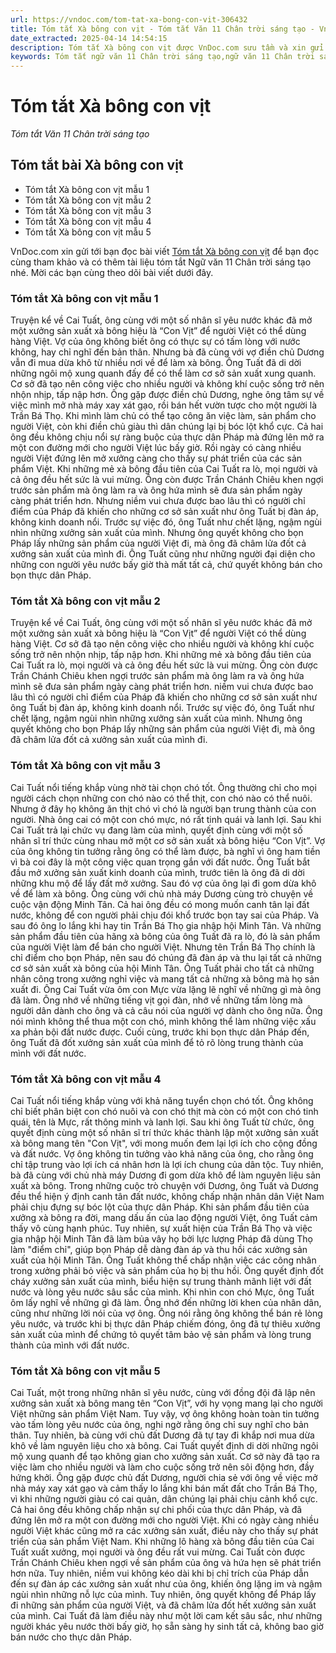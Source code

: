 ```yaml
---
url: https://vndoc.com/tom-tat-xa-bong-con-vit-306432
title: Tóm tắt Xà bông con vịt - Tóm tắt Văn 11 Chân trời sáng tạo - VnDoc.com
date_extracted: 2025-04-14 14:54:15
description: Tóm tắt Xà bông con vịt được VnDoc.com sưu tầm và xin gửi tới bạn đọc cùng tham khảo để có thêm tài liệu học Văn 11 Chân trời sáng tạo nhé.
keywords: Tóm tắt ngữ văn 11 Chân trời sáng tạo,ngữ văn 11 Chân trời sáng tạo,tóm tắt ngữ văn 11,tóm tắt văn 11,tóm tắt ngữ văn 11 chân trời,tóm tắt văn 11 Chân trời sáng tạo,ngữ văn 11,văn 11,tóm tắt văn 11 chân trời,Tóm tắt Xà bông con vịt,Tóm tắt bài Xà bông con vịt,xà bông con vịt,Tóm tắt ngữ văn 11 Chân trời sáng tạo bài Xà bông con vịt
---
```


# Tóm tắt Xà bông con vịt
 _Tóm tắt Văn 11 Chân trời sáng tạo_
## Tóm tắt bài Xà bông con vịt
  * Tóm tắt Xà bông con vịt mẫu 1
  * Tóm tắt Xà bông con vịt mẫu 2
  * Tóm tắt Xà bông con vịt mẫu 3
  * Tóm tắt Xà bông con vịt mẫu 4
  * Tóm tắt Xà bông con vịt mẫu 5

VnDoc.com xin gửi tới bạn đọc bài viết [Tóm tắt Xà bông con vịt](<https://vndoc.com/tom-tat-xa-bong-con-vit-306432>) để bạn đọc cùng tham khảo và có thêm tài liệu tóm tắt Ngữ văn 11 Chân trời sáng tạo nhé. Mời các bạn cùng theo dõi bài viết dưới đây.
### Tóm tắt Xà bông con vịt mẫu 1
Truyện kể về Cai Tuất, ông cùng với một số nhân sĩ yêu nước khác đã mở một xưởng sản xuất  xà bông hiệu là “Con Vịt” để người Việt có thể dùng hàng Việt. Vợ của ông không biết ông có thực sự có tấm lòng với nước không, hay chỉ nghĩ đến bản thân. Nhưng bà đã cùng với vợ điền chủ Dương vẫn đi mua dừa khô từ nhiều nơi về để làm xà bông. Ông Tuất đã di dời những ngôi mộ xung quanh đấy để có thể làm cơ sở sản xuất xung quanh. Cơ sở đã tạo nên công việc cho nhiều người và không khí cuộc sống trở nên nhộn nhịp, tấp nập hơn. Ông gặp được điền chủ Dương, nghe ông tâm sự về việc mình mở nhà máy xay xát gạo, rồi bán hết vườn tược cho một người là Trần Bá Thọ. Khi mình làm chủ có thể tạo công ăn việc làm, sản phẩm cho người Việt, còn khi điền chủ giàu thì dân chúng lại bị bóc lột khổ cực. Cả hai ông đều không chịu nổi sự ràng buộc của thực dân Pháp mà đứng lên mở ra một con đường mới cho người Việt lúc bấy giờ. Rồi ngày có càng nhiều người Việt đứng lên mở xưởng càng cho thấy sự phát triển của các sản phẩm Việt. Khi những mẻ xà bông đầu tiên của Cai Tuất ra lò, mọi người và cả ông đều hết sức là vui mừng. Ông còn được Trần Chánh Chiêu khen ngợi trước sản phẩm mà ông làm ra và ông hứa mình sẽ đưa sản phẩm ngày càng phát triển hơn. Nhưng niềm vui chưa được bao lâu thì có người chỉ điểm của Pháp đã khiến cho những cơ sở sản xuất như ông Tuất bị đàn áp, không kinh doanh nổi. Trước sự việc đó, ông Tuất như chết lặng, ngậm ngùi nhìn những xưởng sản xuất của mình. Nhưng ông quyết không cho bọn Pháp lấy những sản phẩm của người Việt đi, mà ông đã châm lửa đốt cả xưởng sản xuất của mình đi. Ông Tuất cũng như những người đại diện cho những con người yêu nước bấy giờ thà mất tất cả, chứ quyết không bán cho bọn thực dân Pháp.
### Tóm tắt Xà bông con vịt mẫu 2
Truyện kể về Cai Tuất, ông cùng với một số nhân sĩ yêu nước khác đã mở một xưởng sản xuất xà bông hiệu là “Con Vịt” để người Việt có thể dùng hàng Việt. Cơ sở đã tạo nên công việc cho nhiều người và không khí cuộc sống trở nên nhộn nhịp, tấp nập hơn. Khi những mẻ xà bông đầu tiên của Cai Tuất ra lò, mọi người và cả ông đều hết sức là vui mừng. Ông còn được Trần Chánh Chiêu khen ngợi trước sản phẩm mà ông làm ra và ông hứa mình sẽ đưa sản phẩm ngày càng phát triển hơn. niềm vui chưa được bao lâu thì có người chỉ điểm của Pháp đã khiến cho những cơ sở sản xuất như ông Tuất bị đàn áp, không kinh doanh nổi. Trước sự việc đó, ông Tuất như chết lặng, ngậm ngùi nhìn những xưởng sản xuất của mình. Nhưng ông quyết không cho bọn Pháp lấy những sản phẩm của người Việt đi, mà ông đã châm lửa đốt cả xưởng sản xuất của mình đi.
### Tóm tắt Xà bông con vịt mẫu 3
Cai Tuất nổi tiếng khắp vùng nhờ tài chọn chó tốt. Ông thường chỉ cho mọi người cách chọn những con chó nào có thể thịt, con chó nào có thể nuôi. Nhưng ở đây họ không ăn thịt chó vì chó là người bạn trung thành của con người. Nhà ông cai có một con chó mực, nó rất tinh quái và lanh lợi. Sau khi Cai Tuất trả lại chức vụ đang làm của mình, quyết định cùng với một số nhân sĩ trí thức cùng nhau mở một cơ sở sản xuất  xà bông hiệu “Con Vịt”. Vợ của ông không tin tưởng rằng ông có thể làm được, bà nghĩ vì ông ham tiền vì bà coi đây là một công việc quan trọng gắn với đất nước. Ông Tuất bắt đầu mở xưởng sản xuất kinh doanh của mình, trước tiên là ông đã di dời những khu mộ để lấy đất mở xưởng. Sau đó vợ của ông lại đi gom dừa khô về để làm xà bông. Ông cùng với chủ nhà máy Dương cùng trò chuyện về cuộc vận động Minh Tân. Cả hai ông đều có mong muốn canh tân lại đất nước, không để con người phải chịu đói khổ trước bọn tay sai của Pháp. Và sau đó ông lo lắng khi hay tin Trần Bá Thọ gia nhập hội Minh Tân. Và những sản phẩm đầu tiên của hãng xà bông của ông Tuất đã ra lò, đó là sản phẩm của người Việt làm để bán cho người Việt. Nhưng tên Trần Bá Thọ chính là chỉ điểm cho bọn Pháp, nên sau đó chúng đã đàn áp và thu lại tất cả những cơ sở sản xuất xà bông của hội Minh Tân. Ông Tuất phải cho tất cả những nhân công trong xưởng nghỉ việc và mang tất cả những xà bông mà họ sản xuất đi. Ông Cai Tuất vừa ôm con Mực vừa lặng lẽ nghĩ về những gì mà ông đã làm. Ông nhớ về những tiếng vịt gọi đàn, nhớ về những tấm lòng mà người dân dành cho ông và cả câu nói của người vợ dành cho ông nữa. Ông nói mình không thể thua một con chó, mình không thể làm những việc xấu xa phản bội đất nước được. Cuối cùng, trước khi bọn thực dân Pháp đến, ông Tuất đã đốt xưởng sản xuất của mình để tỏ rõ lòng trung thành của mình với đất nước.
### Tóm tắt Xà bông con vịt mẫu 4
Cai Tuất nổi tiếng khắp vùng với khả năng tuyển chọn chó tốt. Ông không chỉ biết phân biệt con chó nuôi và con chó thịt mà còn có một con chó tinh quái, tên là Mực, rất thông minh và lanh lợi. Sau khi ông Tuất từ chức, ông quyết định cùng một số nhân sĩ trí thức khác thành lập một xưởng sản xuất xà bông mang tên "Con Vịt", với mong muốn đem lại lợi ích cho cộng đồng và đất nước. Vợ ông không tin tưởng vào khả năng của ông, cho rằng ông chỉ tập trung vào lợi ích cá nhân hơn là lợi ích chung của dân tộc. Tuy nhiên, bà đã cùng với chủ nhà máy Dương đi gom dừa khô để làm nguyên liệu sản xuất xà bông. Trong những cuộc trò chuyện với Dương, ông Tuất và Dương đều thể hiện ý định canh tân đất nước, không chấp nhận nhân dân Việt Nam phải chịu đựng sự bóc lột của thực dân Pháp. Khi sản phẩm đầu tiên của xưởng  xà bông ra đời, mang dấu ấn của lao động người Việt, ông Tuất cảm thấy vô cùng hạnh phúc. Tuy nhiên, sự xuất hiện của Trần Bá Thọ và việc gia nhập hội Minh Tân đã làm bủa vây họ bởi lực lượng Pháp đã dùng Thọ làm "điểm chỉ", giúp bọn Pháp dễ dàng đàn áp và thu hồi các xưởng sản xuất của hội Minh Tân. Ông Tuất không thể chấp nhận việc các công nhân trong xưởng phải bỏ việc và sản phẩm của họ bị thu hồi. Ông quyết định đốt cháy xưởng sản xuất của mình, biểu hiện sự trung thành mãnh liệt với đất nước và lòng yêu nước sâu sắc của mình. Khi nhìn con chó Mực, ông Tuất ôm lấy nghĩ về những gì đã làm. Ông nhớ đến những lời khen của nhân dân, cũng như những lời nói của vợ ông. Ông nói rằng ông không thể bán rẻ lòng yêu nước, và trước khi bị thực dân Pháp chiếm đóng, ông đã tự thiêu xưởng sản xuất của mình để chứng tỏ quyết tâm bảo vệ sản phẩm và lòng trung thành của mình với đất nước.
### Tóm tắt Xà bông con vịt mẫu 5
Cai Tuất, một trong những nhân sĩ yêu nước, cùng với đồng đội đã lập nên xưởng sản xuất xà bông mang tên “Con Vịt”, với hy vọng mang lại cho người Việt những sản phẩm Việt Nam. Tuy vậy, vợ ông không hoàn toàn tin tưởng vào tấm lòng yêu nước của ông, nghi ngờ rằng ông chỉ suy nghĩ cho bản thân. Tuy nhiên, bà cùng với chủ đất Dương đã tự tay đi khắp nơi mua dừa khô về làm nguyên liệu cho xà bông.
Cai Tuất quyết định di dời những ngôi mộ xung quanh để tạo không gian cho xưởng sản xuất. Cơ sở này đã tạo ra việc làm cho nhiều người và làm cho cuộc sống trở nên sôi động hơn, đầy hứng khởi. Ông gặp được chủ đất Dương, người chia sẻ với ông về việc mở nhà máy xay xát gạo và cảm thấy lo lắng khi bán mất đất cho Trần Bá Thọ, vì khi những người giàu có cai quản, dân chúng lại phải chịu cảnh khổ cực.
Cả hai ông đều không chấp nhận sự chi phối của thực dân Pháp, và đã đứng lên mở ra một con đường mới cho người Việt. Khi có ngày càng nhiều người Việt khác cũng mở ra các xưởng sản xuất, điều này cho thấy sự phát triển của sản phẩm Việt Nam. Khi những lô hàng xà bông đầu tiên của Cai Tuất xuất xưởng, mọi người và ông đều rất vui mừng.
Cai Tuất còn được Trần Chánh Chiêu khen ngợi về sản phẩm của ông và hứa hẹn sẽ phát triển hơn nữa. Tuy nhiên, niềm vui không kéo dài khi bị chỉ trích của Pháp dẫn đến sự đàn áp các xưởng sản xuất như của ông, khiến ông lặng im và ngậm ngùi nhìn những nỗ lực của mình.
Tuy nhiên, ông quyết không để Pháp lấy đi những sản phẩm của người Việt, và đã châm lửa đốt hết xưởng sản xuất của mình. Cai Tuất đã làm điều này như một lời cam kết sâu sắc, như những người khác yêu nước thời bấy giờ, họ sẵn sàng hy sinh tất cả, không bao giờ bán nước cho thực dân Pháp.
